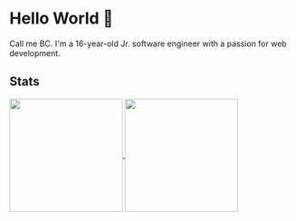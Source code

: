 # Hello World 👋
Call me BC. I'm a 16-year-old Jr. software engineer with a passion for web development.

## Stats
<a href="https://github.com/anuraghazra/github-readme-stats">
  <img height=200 align="center" src="https://github-readme-stats.vercel.app/api?username=b0tcreati0n&show_icons=true&theme=cobalt&hide_rank=true" />
</a>
<a href="https://github.com/anuraghazra/convoychat">
  <img height=200 align="center" src="https://github-readme-stats.vercel.app/api/top-langs?username=b0tcreati0n&layout=compact&langs_count=8&card_width=320&theme=cobalt" />
</a>
